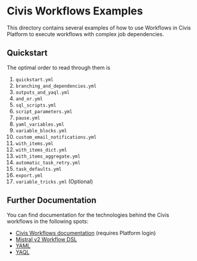 # Civis Workflows Examples

This directory contains several examples of how to use Workflows in Civis Platform
to execute workflows with complex job dependencies.

## Quickstart

The optimal order to read through them is

1. `quickstart.yml`
2. `branching_and_dependencies.yml`
3. `outputs_and_yaql.yml`
4. `and_or.yml`
5. `sql_scripts.yml`
6. `script_parameters.yml`
7. `pause.yml`
8. `yaml_variables.yml`
9. `variable_blocks.yml`
10. `custom_email_notifications.yml`
11. `with_items.yml`
12. `with_items_dict.yml`
13. `with_items_aggregate.yml`
14. `automatic_task_retry.yml`
15. `task_defaults.yml`
16. `export.yml`
17. `variable_tricks.yml` (Optional)

## Further Documentation

You can find documentation for the technologies behind the Civis workflows in
the following spots:

- [Civis Workflows documentation](https://civis.zendesk.com/hc/en-us/articles/115004172983-Workflows-Basics) (requires Platform login)
- [Mistral v2 Workflow DSL](https://docs.openstack.org/mistral/train/user/wf_lang_v2.html)
- [YAML](https://docs.ansible.com/ansible/latest/reference_appendices/YAMLSyntax.html)
- [YAQL](https://yaql.readthedocs.io/en/latest/)
